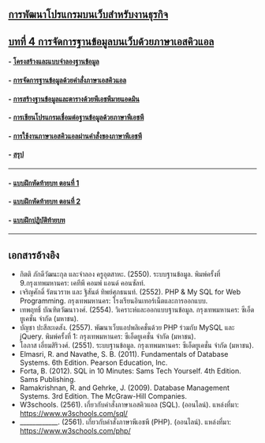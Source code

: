 ## [การพัฒนาโปรแกรมบนเว็บสำหรับงานธุรกิจ](../README.md)
## [บทที่ 4 การจัดการฐานข้อมูลบนเว็บด้วยภาษาเอสคิวแอล](README.md)
#### - [โครงสร้างและแบบจำลองฐานข้อมูล](0401.md)
#### - [การจัดการฐานข้อมูลด้วยคำสั่งภาษาเอสคิวแอล](0402.md)
#### - [การสร้างฐานข้อมูลและตารางด้วยพีเอชพีมายแอดมิน](0403.md)	 
#### - [การเขียนโปรแกรมเชื่อมต่อฐานข้อมูลด้วยภาษาพีเอชพี](0404.md)
#### - [การใช้งานภาษาเอสคิวแอลผ่านคำสั่งของภาษาพีเอชพี](0405.md)
#### - [สรุป](0410.md)
---
#### - [แบบฝึกหัดท้ายบท ตอนที่ 1](0430.md)
#### - [แบบฝึกหัดท้ายบท ตอนที่ 2](0450.md)
#### - [แบบฝึกปฏิบัติท้ายบท](0470.md)
---
## เอกสารอ้างอิง
* กิตติ  ภักดีวัฒนะกุล และจำลอง ครูอุตสาหะ. (2550). ระบบฐานข้อมูล. พิมพ์ครั้งที่ 9.กรุงเทพมหานคร: เคทีพี คอมพ์ แอนด์ คอนซัลท์.
* เจริญศักดิ์ รัตนวราห และ ฐิสันต์ ทิพย์ศุภธนนท์. (2552). PHP & My SQL for Web 
Programming. กรุงเทพมหานคร: โรงเรียนอินเทอร์เน็ตและการออกแบบ.
* เทพฤทธิ์ บัณฑิตวัฒนาวงศ์. (2554). วิเคราะห์และออกแบบฐานข้อมูล. กรุงเทพมหานคร: ซีเอ็ดยูเคชั่น จำกัด (มหาชน).
* บัญชา ปะสีละเดสัง. (2557). พัฒนาเว็บแอปพลิเคชั่นด้วย PHP ร่วมกับ MySQL และ jQuery. พิมพ์ครั้งที่ 1: กรุงเทพมหานคร: ซีเอ็ดยูเคชั่น จำกัด (มหาชน).
* โอภาส  เอี่ยมสิริวงศ์. (2551). ระบบฐานข้อมูล. กรุงเทพมหานคร: ซีเอ็ดยูเคชั่น จำกัด (มหาชน).
* Elmasri, R. and Navathe, S. B. (2011). Fundamentals of Database Systems. 6th Edition. Pearson Education, Inc. 
* Forta, B. (2012). SQL in 10 Minutes: Sams Tech Yourself. 4th Edition. Sams Publishing. 
* Ramakrishnan, R. and Gehrke, J. (2009). Database Management Systems. 3rd Edition. The McGraw-Hill Companies. 
* W3schools. (2561). เกี่ยวกับคำสั่งภาษาเอสคิวแอล (SQL). (ออนไลน์). แหล่งที่มา: 
https://www.w3schools.com/sql/
* ____________. (2561). เกี่ยวกับคำสั่งภาษาพีเอชพี (PHP). (ออนไลน์). แหล่งที่มา: 
https://www.w3schools.com/php/